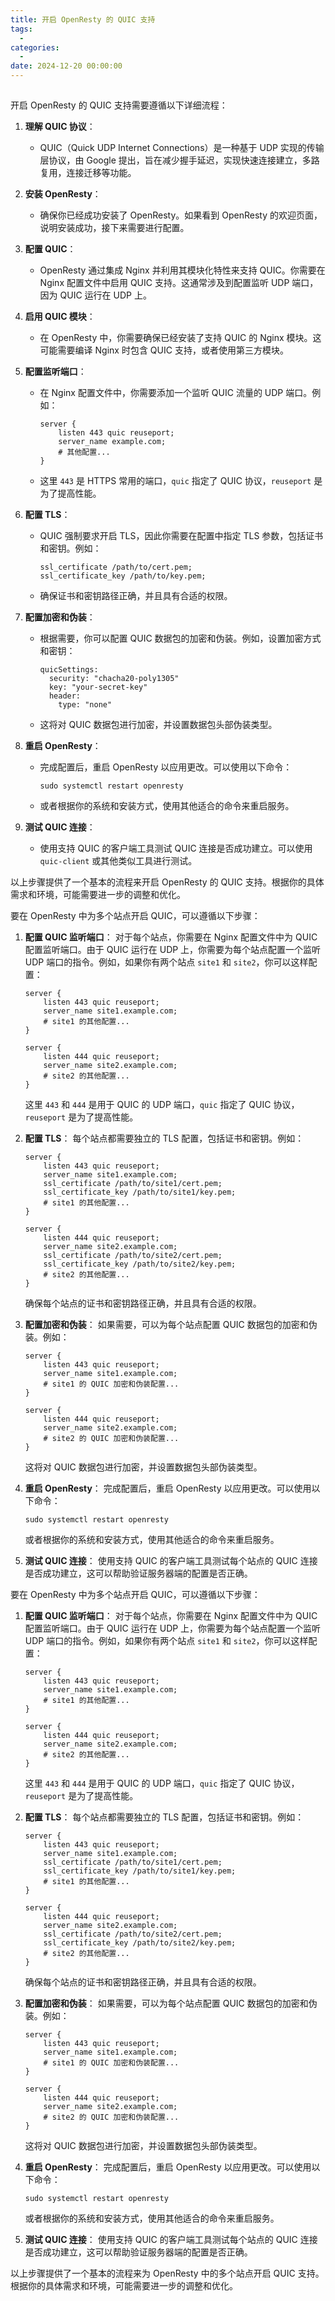 ```yaml
---
title: 开启 OpenResty 的 QUIC 支持
tags:
  - 
categories:
  - 
date: 2024-12-20 00:00:00
---
```


> 

<!-- more -->

## 

开启 OpenResty 的 QUIC 支持需要遵循以下详细流程：

1. **理解 QUIC 协议**：
   - QUIC（Quick UDP Internet Connections）是一种基于 UDP 实现的传输层协议，由 Google 提出，旨在减少握手延迟，实现快速连接建立，多路复用，连接迁移等功能。

2. **安装 OpenResty**：
   - 确保你已经成功安装了 OpenResty。如果看到 OpenResty 的欢迎页面，说明安装成功，接下来需要进行配置。

3. **配置 QUIC**：
   - OpenResty 通过集成 Nginx 并利用其模块化特性来支持 QUIC。你需要在 Nginx 配置文件中启用 QUIC 支持。这通常涉及到配置监听 UDP 端口，因为 QUIC 运行在 UDP 上。

4. **启用 QUIC 模块**：
   - 在 OpenResty 中，你需要确保已经安装了支持 QUIC 的 Nginx 模块。这可能需要编译 Nginx 时包含 QUIC 支持，或者使用第三方模块。

5. **配置监听端口**：
   - 在 Nginx 配置文件中，你需要添加一个监听 QUIC 流量的 UDP 端口。例如：
     ```
     server {
         listen 443 quic reuseport;
         server_name example.com;
         # 其他配置...
     }
     ```
   - 这里 `443` 是 HTTPS 常用的端口，`quic` 指定了 QUIC 协议，`reuseport` 是为了提高性能。

6. **配置 TLS**：
   - QUIC 强制要求开启 TLS，因此你需要在配置中指定 TLS 参数，包括证书和密钥。例如：
     ```
     ssl_certificate /path/to/cert.pem;
     ssl_certificate_key /path/to/key.pem;
     ```
   - 确保证书和密钥路径正确，并且具有合适的权限。

7. **配置加密和伪装**：
   - 根据需要，你可以配置 QUIC 数据包的加密和伪装。例如，设置加密方式和密钥：
     ```
     quicSettings:
       security: "chacha20-poly1305"
       key: "your-secret-key"
       header:
         type: "none"
     ```
   - 这将对 QUIC 数据包进行加密，并设置数据包头部伪装类型。

8. **重启 OpenResty**：
   - 完成配置后，重启 OpenResty 以应用更改。可以使用以下命令：
     ```
     sudo systemctl restart openresty
     ```
   - 或者根据你的系统和安装方式，使用其他适合的命令来重启服务。

9. **测试 QUIC 连接**：
   - 使用支持 QUIC 的客户端工具测试 QUIC 连接是否成功建立。可以使用 `quic-client` 或其他类似工具进行测试。

以上步骤提供了一个基本的流程来开启 OpenResty 的 QUIC 支持。根据你的具体需求和环境，可能需要进一步的调整和优化。

要在 OpenResty 中为多个站点开启 QUIC，可以遵循以下步骤：

1. **配置 QUIC 监听端口**：
   对于每个站点，你需要在 Nginx 配置文件中为 QUIC 配置监听端口。由于 QUIC 运行在 UDP 上，你需要为每个站点配置一个监听 UDP 端口的指令。例如，如果你有两个站点 `site1` 和 `site2`，你可以这样配置：
   ```nginx
   server {
       listen 443 quic reuseport;
       server_name site1.example.com;
       # site1 的其他配置...
   }

   server {
       listen 444 quic reuseport;
       server_name site2.example.com;
       # site2 的其他配置...
   }
   ```
   这里 `443` 和 `444` 是用于 QUIC 的 UDP 端口，`quic` 指定了 QUIC 协议，`reuseport` 是为了提高性能。

2. **配置 TLS**：
   每个站点都需要独立的 TLS 配置，包括证书和密钥。例如：
   ```nginx
   server {
       listen 443 quic reuseport;
       server_name site1.example.com;
       ssl_certificate /path/to/site1/cert.pem;
       ssl_certificate_key /path/to/site1/key.pem;
       # site1 的其他配置...
   }

   server {
       listen 444 quic reuseport;
       server_name site2.example.com;
       ssl_certificate /path/to/site2/cert.pem;
       ssl_certificate_key /path/to/site2/key.pem;
       # site2 的其他配置...
   }
   ```
   确保每个站点的证书和密钥路径正确，并且具有合适的权限。

3. **配置加密和伪装**：
   如果需要，可以为每个站点配置 QUIC 数据包的加密和伪装。例如：
   ```nginx
   server {
       listen 443 quic reuseport;
       server_name site1.example.com;
       # site1 的 QUIC 加密和伪装配置...
   }

   server {
       listen 444 quic reuseport;
       server_name site2.example.com;
       # site2 的 QUIC 加密和伪装配置...
   }
   ```
   这将对 QUIC 数据包进行加密，并设置数据包头部伪装类型。

4. **重启 OpenResty**：
   完成配置后，重启 OpenResty 以应用更改。可以使用以下命令：
   ```
   sudo systemctl restart openresty
   ```
   或者根据你的系统和安装方式，使用其他适合的命令来重启服务。

5. **测试 QUIC 连接**：
   使用支持 QUIC 的客户端工具测试每个站点的 QUIC 连接是否成功建立，这可以帮助验证服务器端的配置是否正确。

要在 OpenResty 中为多个站点开启 QUIC，可以遵循以下步骤：

1. **配置 QUIC 监听端口**：
   对于每个站点，你需要在 Nginx 配置文件中为 QUIC 配置监听端口。由于 QUIC 运行在 UDP 上，你需要为每个站点配置一个监听 UDP 端口的指令。例如，如果你有两个站点 `site1` 和 `site2`，你可以这样配置：
   ```nginx
   server {
       listen 443 quic reuseport;
       server_name site1.example.com;
       # site1 的其他配置...
   }

   server {
       listen 444 quic reuseport;
       server_name site2.example.com;
       # site2 的其他配置...
   }
   ```
   这里 `443` 和 `444` 是用于 QUIC 的 UDP 端口，`quic` 指定了 QUIC 协议，`reuseport` 是为了提高性能。

2. **配置 TLS**：
   每个站点都需要独立的 TLS 配置，包括证书和密钥。例如：
   ```nginx
   server {
       listen 443 quic reuseport;
       server_name site1.example.com;
       ssl_certificate /path/to/site1/cert.pem;
       ssl_certificate_key /path/to/site1/key.pem;
       # site1 的其他配置...
   }

   server {
       listen 444 quic reuseport;
       server_name site2.example.com;
       ssl_certificate /path/to/site2/cert.pem;
       ssl_certificate_key /path/to/site2/key.pem;
       # site2 的其他配置...
   }
   ```
   确保每个站点的证书和密钥路径正确，并且具有合适的权限。

3. **配置加密和伪装**：
   如果需要，可以为每个站点配置 QUIC 数据包的加密和伪装。例如：
   ```nginx
   server {
       listen 443 quic reuseport;
       server_name site1.example.com;
       # site1 的 QUIC 加密和伪装配置...
   }

   server {
       listen 444 quic reuseport;
       server_name site2.example.com;
       # site2 的 QUIC 加密和伪装配置...
   }
   ```
   这将对 QUIC 数据包进行加密，并设置数据包头部伪装类型。

4. **重启 OpenResty**：
   完成配置后，重启 OpenResty 以应用更改。可以使用以下命令：
   ```
   sudo systemctl restart openresty
   ```
   或者根据你的系统和安装方式，使用其他适合的命令来重启服务。

5. **测试 QUIC 连接**：
   使用支持 QUIC 的客户端工具测试每个站点的 QUIC 连接是否成功建立，这可以帮助验证服务器端的配置是否正确。

以上步骤提供了一个基本的流程来为 OpenResty 中的多个站点开启 QUIC 支持。根据你的具体需求和环境，可能需要进一步的调整和优化。
